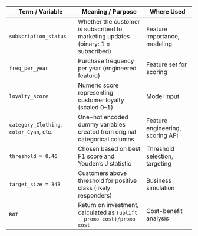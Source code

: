 | Term / Variable                         | Meaning / Purpose                                                                | Where Used                       |
| --------------------------------------- | -------------------------------------------------------------------------------- | -------------------------------- |
| `subscription_status`                   | Whether the customer is subscribed to marketing updates (binary: 1 = subscribed) | Feature importance, modeling     |
| `freq_per_year`                         | Purchase frequency per year (engineered feature)                                 | Feature set for scoring          |
| `loyalty_score`                         | Numeric score representing customer loyalty (scaled 0–1)                         | Model input                      |
| `category_Clothing`, `color_Cyan`, etc. | One-hot encoded dummy variables created from original categorical columns        | Feature engineering, scoring API |
| `threshold = 0.46`                      | Chosen based on best F1 score and Youden’s J statistic                           | Threshold selection, targeting   |
| `target_size = 343`                     | Customers above threshold for positive class (likely responders)                 | Business simulation              |
| `ROI`                                   | Return on investment, calculated as `(uplift - promo cost)/promo cost`           | Cost-benefit analysis            |
